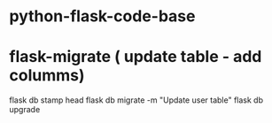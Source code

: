 # python-flask-code-base


# flask-migrate ( update table - add columms)

flask db stamp head
flask db migrate -m "Update user table"
flask db upgrade  

